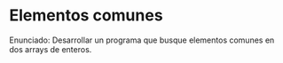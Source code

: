 # Elementos comunes

Enunciado:
Desarrollar un programa que busque elementos comunes en dos arrays de enteros.
